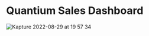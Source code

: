 # Quantium Sales Dashboard

![Kapture 2022-08-29 at 19 57 34](https://user-images.githubusercontent.com/94224903/187339053-44729ee8-0ea6-4d62-b84c-0b6db8b0b4c6.gif)
